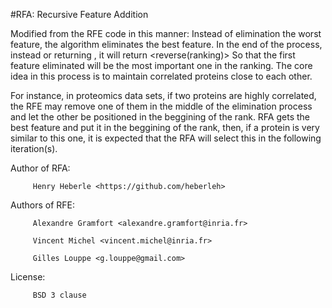 #RFA: Recursive Feature Addition


Modified from the RFE code in this manner:
Instead of elimination the worst feature, the algorithm eliminates the best feature.
In the end of the process, instead or returning <ranking>, it will return <reverse(ranking)>
So that the first feature eliminated will be the most important one in the ranking.
The core idea in this process is to maintain correlated proteins close to each other.

For instance, in proteomics data sets, if two proteins are 
highly correlated, the RFE may remove one of them in the middle of the elimination process
and let the other be positioned in the beggining of the rank.
RFA gets the best feature and put it in the beggining of the rank, then, if a protein is 
very similar to this one, it is expected that the RFA will select this 
in the following iteration(s).


Author of RFA: 

         Henry Heberle <https://github.com/heberleh>

Authors of RFE: 

         Alexandre Gramfort <alexandre.gramfort@inria.fr>

         Vincent Michel <vincent.michel@inria.fr>
         
         Gilles Louppe <g.louppe@gmail.com>

License: 
         
         BSD 3 clause

